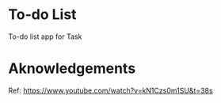 # To-do List
To-do list app for Task
# Aknowledgements 
Ref: <https://www.youtube.com/watch?v=kN1Czs0m1SU&t=38s>
